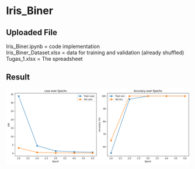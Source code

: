 # Iris_Biner
## Uploaded File
Iris_Biner.ipynb = code implementation\
Iris_Biner_Dataset.xlsx = data for training and validation (already shuffled)\
Tugas_1.xlsx = The spreadsheet
## Result
![](https://github.com/ThomasArtemius/Iris_Biner/blob/main/Acc%20and%20Val.png)
